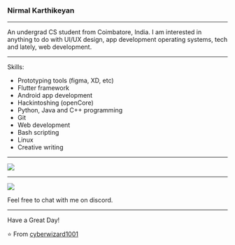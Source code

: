 ### Nirmal Karthikeyan


----

An undergrad CS student from Coimbatore, India. I am interested in anything to do with UI/UX design, app development operating systems, tech and lately, web development. 

-----

Skills:

- Prototyping tools (figma, XD, etc)
- Flutter framework
- Android app development
- Hackintoshing (openCore)
- Python, Java and C++ programming
- Git
- Web development
- Bash scripting 
- Linux 
- Creative writing 

-----


<a href="https://github.com/cyberwizard1001">
  <img src="https://github-readme-stats.vercel.app/api?username=cyberwizard1001&show_icons=true&hide_border=true" />
</a>


---

<a href="https://github.com/cyberwizard1001">
  <img src="https://github-readme-stats.vercel.app/api/top-langs/?username=cyberwizard1001&layout=compact" />
</a>


Feel free to chat with me on discord.

-----


Have a Great Day!

⭐️ From [cyberwizard1001](https://github.com/cyberwizard1001)
